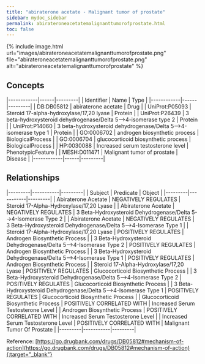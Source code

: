 ```yaml
---
title: "abiraterone acetate - Malignant tumor of prostate"
sidebar: mydoc_sidebar
permalink: abirateroneacetatemalignanttumorofprostate.html
toc: false 
---
```


{% include image.html url="images/abirateroneacetatemalignanttumorofprostate.png" file="abirateroneacetatemalignanttumorofprostate.png" alt="abirateroneacetatemalignanttumorofprostate" %}

## Concepts

|------------|------|---------|
| Identifier | Name | Type    |
|------------|------|---------|
| DB:DB05812 | abiraterone acetate | Drug |
| UniProt:P05093 | Steroid 17-alpha-hydroxylase/17,20 lyase | Protein |
| UniProt:P26439 | 3 beta-hydroxysteroid dehydrogenase/Delta 5-->4-isomerase type 2 | Protein |
| UniProt:P14060 | 3 beta-hydroxysteroid dehydrogenase/Delta 5-->4-isomerase type 1 | Protein |
| GO:0006702 | androgen biosynthetic process | BiologicalProcess |
| GO:0006704 | glucocorticoid biosynthetic process | BiologicalProcess |
| HP:0030088 | Increased serum testosterone level | PhenotypicFeature |
| MESH:D011471 | Malignant tumor of prostate | Disease |
|------------|------|---------|

## Relationships

|---------|-----------|---------|
| Subject | Predicate | Object  |
|---------|-----------|---------|
| Abiraterone Acetate | NEGATIVELY REGULATES | Steroid 17-Alpha-Hydroxylase/17,20 Lyase |
| Abiraterone Acetate | NEGATIVELY REGULATES | 3 Beta-Hydroxysteroid Dehydrogenase/Delta 5-->4-Isomerase Type 2 |
| Abiraterone Acetate | NEGATIVELY REGULATES | 3 Beta-Hydroxysteroid Dehydrogenase/Delta 5-->4-Isomerase Type 1 |
| Steroid 17-Alpha-Hydroxylase/17,20 Lyase | POSITIVELY REGULATES | Androgen Biosynthetic Process |
| 3 Beta-Hydroxysteroid Dehydrogenase/Delta 5-->4-Isomerase Type 2 | POSITIVELY REGULATES | Androgen Biosynthetic Process |
| 3 Beta-Hydroxysteroid Dehydrogenase/Delta 5-->4-Isomerase Type 1 | POSITIVELY REGULATES | Androgen Biosynthetic Process |
| Steroid 17-Alpha-Hydroxylase/17,20 Lyase | POSITIVELY REGULATES | Glucocorticoid Biosynthetic Process |
| 3 Beta-Hydroxysteroid Dehydrogenase/Delta 5-->4-Isomerase Type 2 | POSITIVELY REGULATES | Glucocorticoid Biosynthetic Process |
| 3 Beta-Hydroxysteroid Dehydrogenase/Delta 5-->4-Isomerase Type 1 | POSITIVELY REGULATES | Glucocorticoid Biosynthetic Process |
| Glucocorticoid Biosynthetic Process | POSITIVELY CORRELATED WITH | Increased Serum Testosterone Level |
| Androgen Biosynthetic Process | POSITIVELY CORRELATED WITH | Increased Serum Testosterone Level |
| Increased Serum Testosterone Level | POSITIVELY CORRELATED WITH | Malignant Tumor Of Prostate |
|---------|-----------|---------|

Reference: [https://go.drugbank.com/drugs/DB05812#mechanism-of-action](https://go.drugbank.com/drugs/DB05812#mechanism-of-action){:target="_blank"}